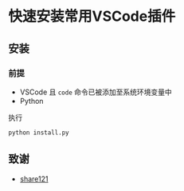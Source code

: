 # 快速安装常用VSCode插件

## 安装

### 前提
* VSCode 且 `code` 命令已被添加至系统环境变量中
* Python

执行
```shell
python install.py
```

## 致谢
* [share121](https://github.com/share121/)
